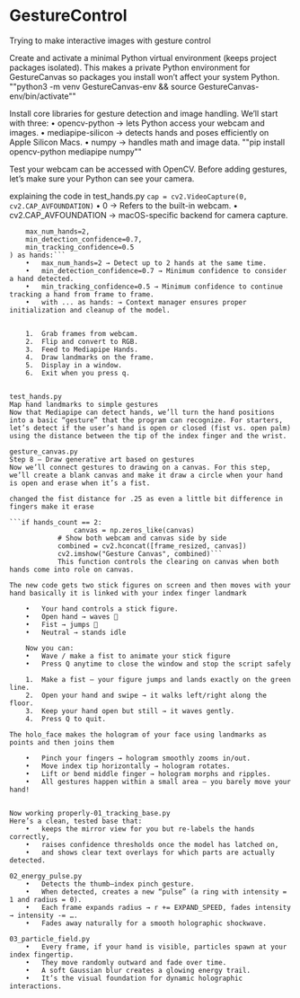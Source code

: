 # GestureControl
Trying to make interactive images with gesture control

Create and activate a minimal Python virtual environment (keeps project packages isolated).
This makes a private Python environment for GestureCanvas so packages you install won’t affect your system Python.
""python3 -m venv GestureCanvas-env && source GestureCanvas-env/bin/activate""

Install core libraries for gesture detection and image handling.
We’ll start with three:
	•	opencv-python → lets Python access your webcam and images.
	•	mediapipe-silicon → detects hands and poses efficiently on Apple Silicon Macs.
	•	numpy → handles math and image data.
""pip install opencv-python mediapipe numpy""

Test your webcam can be accessed with OpenCV.
Before adding gestures, let’s make sure your Python can see your camera.

explaining the code in test_hands.py
```cap = cv2.VideoCapture(0, cv2.CAP_AVFOUNDATION)```
	•	0 → Refers to the built-in webcam.
	•	cv2.CAP_AVFOUNDATION → macOS-specific backend for camera capture.

```with mp_hands.Hands(
    max_num_hands=2,
    min_detection_confidence=0.7,
    min_tracking_confidence=0.5
) as hands:```
	•	max_num_hands=2 → Detect up to 2 hands at the same time.
	•	min_detection_confidence=0.7 → Minimum confidence to consider a hand detected.
	•	min_tracking_confidence=0.5 → Minimum confidence to continue tracking a hand from frame to frame.
	•	with ... as hands: → Context manager ensures proper initialization and cleanup of the model.


	1.	Grab frames from webcam.
	2.	Flip and convert to RGB.
	3.	Feed to Mediapipe Hands.
	4.	Draw landmarks on the frame.
	5.	Display in a window.
	6.	Exit when you press q.


test_hands.py
Map hand landmarks to simple gestures
Now that Mediapipe can detect hands, we’ll turn the hand positions into a basic “gesture” that the program can recognize. For starters, let’s detect if the user’s hand is open or closed (fist vs. open palm) using the distance between the tip of the index finger and the wrist.

gesture_canvas.py
Step 8 — Draw generative art based on gestures
Now we’ll connect gestures to drawing on a canvas. For this step, we’ll create a blank canvas and make it draw a circle when your hand is open and erase when it’s a fist.

changed the fist distance for .25 as even a little bit difference in fingers make it erase

```if hands_count == 2:
                canvas = np.zeros_like(canvas)
            # Show both webcam and canvas side by side
            combined = cv2.hconcat([frame_resized, canvas])
            cv2.imshow("Gesture Canvas", combined)```
			This function controls the clearing on canvas when both hands come into role on canvas.

The new code gets two stick figures on screen and then moves with your hand basically it is linked with your index finger landmark

	•	Your hand controls a stick figure.
	•	Open hand → waves 👋
	•	Fist → jumps 🕺
	•	Neutral → stands idle

	Now you can:
	•	Wave / make a fist to animate your stick figure
	•	Press Q anytime to close the window and stop the script safely

	1.	Make a fist — your figure jumps and lands exactly on the green line.
	2.	Open your hand and swipe → it walks left/right along the floor.
	3.	Keep your hand open but still → it waves gently.
	4.	Press Q to quit.

The holo_face makes the hologram of your face using landmarks as points and then joins them 

	•	Pinch your fingers → hologram smoothly zooms in/out.
	•	Move index tip horizontally → hologram rotates.
	•	Lift or bend middle finger → hologram morphs and ripples.
	•	All gestures happen within a small area — you barely move your hand!


Now working properly-01_tracking_base.py
Here’s a clean, tested base that:
	•	keeps the mirror view for you but re-labels the hands correctly,
	•	raises confidence thresholds once the model has latched on,
	•	and shows clear text overlays for which parts are actually detected.

02_energy_pulse.py
	•	Detects the thumb–index pinch gesture.
	•	When detected, creates a new “pulse” (a ring with intensity = 1 and radius = 0).
	•	Each frame expands radius → r += EXPAND_SPEED, fades intensity → intensity -= ….
	•	Fades away naturally for a smooth holographic shockwave.

03_particle_field.py
	•	Every frame, if your hand is visible, particles spawn at your index fingertip.
	•	They move randomly outward and fade over time.
	•	A soft Gaussian blur creates a glowing energy trail.
	•	It’s the visual foundation for dynamic holographic interactions.
